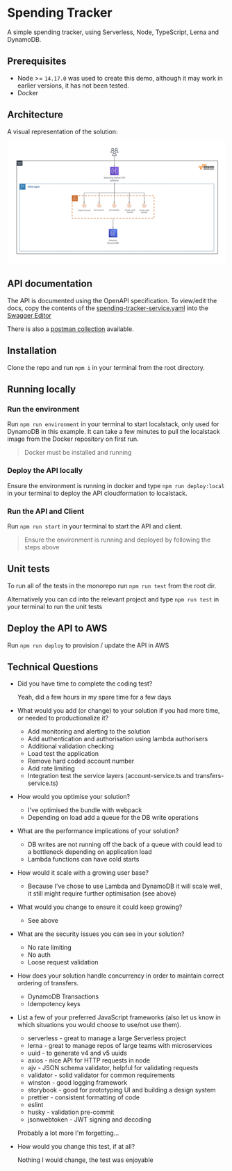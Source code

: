 # Spending Tracker

A simple spending tracker, using Serverless, Node, TypeScript, Lerna and DynamoDB.

## Prerequisites

- Node >= `14.17.0` was used to create this demo, although it may work in earlier versions, it has not been tested.
- Docker

## Architecture

A visual representation of the solution:

![image architecture](./docs/spending-tracker-architecture.png)

## API documentation

The API is documented using the OpenAPI specification. To view/edit the docs, copy the contents of the [spending-tracker-service.yaml](./docs/spending-tracker-service.yml) into the [Swagger Editor](https://editor.swagger.io/)

There is also a [postman collection](./docs/spending-tracker.postman_collection-.json) available.

## Installation

Clone the repo and run `npm i` in your terminal from the root directory.

## Running locally

### Run the environment
Run `npm run environment` in your terminal to start localstack, only used for DynamoDB in this example. It can take a few minutes to pull the localstack image from the Docker repository on first run.

> Docker must be installed and running

### Deploy the API locally
Ensure the environment is running in docker and type `npm run deploy:local` in your terminal to deploy the API cloudformation to localstack.

### Run the API and Client
Run `npm run start` in your terminal to start the API and client.

> Ensure the environment is running and deployed by following the steps above

## Unit tests
To run all of the tests in the monorepo run `npm run test` from the root dir.

Alternatively you can cd into the relevant project and type `npm run test` in your terminal to run the unit tests

## Deploy the API to AWS

Run `npm run deploy` to provision / update the API in AWS

## Technical Questions

- Did you have time to complete the coding test?

    Yeah, did a few hours in my spare time for a few days

- What would you add (or change) to your solution if you had more time, or needed to productionalize it?

    - Add monitoring and alerting to the solution
    - Add authentication and authorisation using lambda authorisers
    - Additional validation checking
    - Load test the application
    - Remove hard coded account number
    - Add rate limiting
    - Integration test the service layers (account-service.ts and transfers-service.ts)

- How would you optimise your solution?

    - I've optimised the bundle with webpack
    - Depending on load add a queue for the DB write operations

- What are the performance implications of your solution?
    - DB writes are not running off the back of a queue with could lead to a bottleneck depending on application load
    - Lambda functions can have cold starts

- How would it scale with a growing user base?
    - Because I've chose to use Lambda and DynamoDB it will scale well, it still might require further optimisation (see above)

- What would you change to ensure it could keep growing?
    - See above

- What are the security issues you can see in your solution?
    - No rate limiting
    - No auth
    - Loose request validation

- How does your solution handle concurrency in order to maintain correct ordering of transfers.
    - DynamoDB Transactions
    - Idempotency keys

- List a few of your preferred JavaScript frameworks (also let us know in which situations you would choose to use/not use them).
    - serverless - great to manage a large Serverless project
    - lerna - great to manage repos of large teams with microservices
    - uuid - to generate v4 and v5 uuids
    - axios - nice API for HTTP requests in node
    - ajv - JSON schema validator, helpful for validating requests
    - validator - solid validator for common requirements
    - winston - good logging framework
    - storybook - good for prototyping UI and building a design system
    - prettier - consistent formatting of code
    - eslint
    - husky - validation pre-commit
    - jsonwebtoken - JWT signing and decoding

    Probably a lot more I'm forgetting...

- How would you change this test, if at all?

    Nothing I would change, the test was enjoyable
